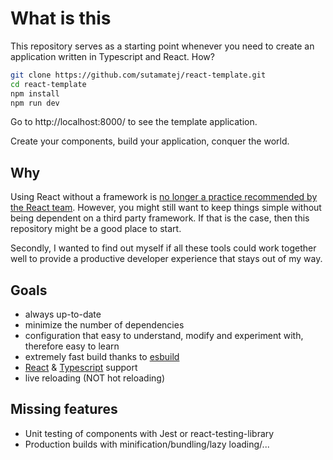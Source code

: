 # What is this

This repository serves as a starting point whenever you need to create an application written in Typescript
and React. How?

```bash
git clone https://github.com/sutamatej/react-template.git
cd react-template
npm install
npm run dev
```

Go to http://localhost:8000/ to see the template application.

Create your components, build your application, conquer the world.

## Why
Using React without a framework is [no longer a practice recommended by the React team](https://react.dev/learn/start-a-new-react-project).
However, you might still want to keep things simple without being dependent on a third party framework.
If that is the case, then this repository might be a good place to start.

Secondly, I wanted to find out myself if all these tools could work together well to provide a productive developer
experience that stays out of my way.

## Goals
* always up-to-date
* minimize the number of dependencies
* configuration that easy to understand, modify and experiment with, therefore easy to learn
* extremely fast build thanks to [esbuild](https://esbuild.github.io/)
* [React](https://react.dev/) & [Typescript](https://www.typescriptlang.org/) support
* live reloading (NOT hot reloading)

## Missing features
* Unit testing of components with Jest or react-testing-library
* Production builds with minification/bundling/lazy loading/...
